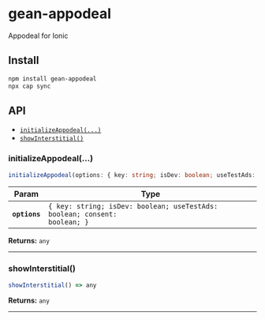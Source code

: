 # gean-appodeal

Appodeal for Ionic

## Install

```bash
npm install gean-appodeal
npx cap sync
```

## API

<docgen-index>

* [`initializeAppodeal(...)`](#initializeappodeal)
* [`showInterstitial()`](#showinterstitial)

</docgen-index>

<docgen-api>
<!--Update the source file JSDoc comments and rerun docgen to update the docs below-->

### initializeAppodeal(...)

```typescript
initializeAppodeal(options: { key: string; isDev: boolean; useTestAds: boolean; consent: boolean; }) => any
```

| Param         | Type                                                                                 |
| ------------- | ------------------------------------------------------------------------------------ |
| **`options`** | <code>{ key: string; isDev: boolean; useTestAds: boolean; consent: boolean; }</code> |

**Returns:** <code>any</code>

--------------------


### showInterstitial()

```typescript
showInterstitial() => any
```

**Returns:** <code>any</code>

--------------------

</docgen-api>
